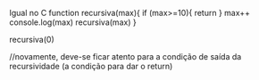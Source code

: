 Igual no C
function recursiva(max){
    if (max>=10){
        return
    }
    max++
    console.log(max)
    recursiva(max)
}

recursiva(0)


//novamente, deve-se ficar atento para a condição de saída da recursividade (a condição para dar o return)